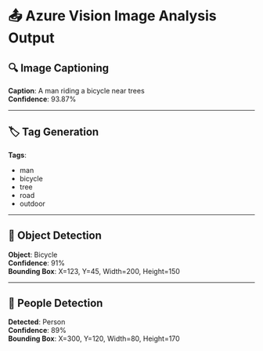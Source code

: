 # 📤 Azure Vision Image Analysis Output

## 🔍 Image Captioning
**Caption**: A man riding a bicycle near trees  
**Confidence**: 93.87%

---

## 🏷️ Tag Generation
**Tags**:  
- man  
- bicycle  
- tree  
- road  
- outdoor

---

## 🔲 Object Detection
**Object**: Bicycle  
**Confidence**: 91%  
**Bounding Box**: X=123, Y=45, Width=200, Height=150

---

## 🧍 People Detection
**Detected**: Person  
**Confidence**: 89%  
**Bounding Box**: X=300, Y=120, Width=80, Height=170

